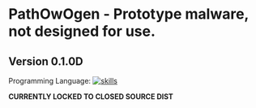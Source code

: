 # PathOwOgen - Prototype malware, not designed for use.
## Version 0.1.0D

Programming Language: [![skills](https://skillicons.dev/icons?i=python)](https://skillicons.dev)

**CURRENTLY LOCKED TO CLOSED SOURCE DIST**